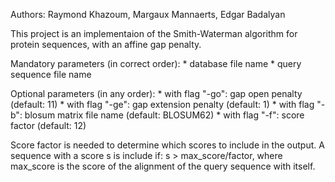 Authors: Raymond Khazoum, Margaux Mannaerts, Edgar Badalyan

This project is an implementaion of the Smith-Waterman algorithm for protein sequences, with an affine gap penalty.

Mandatory parameters (in correct order):
	* database file name
	* query sequence file name

Optional parameters (in any order):
	* with flag "-go": gap open penalty (default: 11)
	* with flag "-ge": gap extension penalty (default: 1)
	* with flag "-b": blosum matrix file name (default: BLOSUM62)
	* with flag "-f": score factor (default: 12)

Score factor is needed to determine which scores to include in the output. A sequence with a score s is include if:
s > max_score/factor, where max_score is the score of the alignment of the query sequence with itself.
